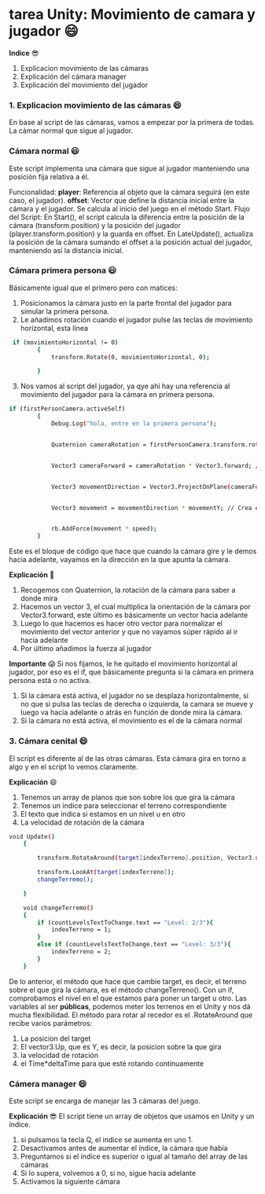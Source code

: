 # tarea Unity: Movimiento de camara y jugador 😄

**Indice** 😎
1. Explicacion movimiento de las cámaras
2. Explicación del cámara manager
3. Explicación del movimiento del jugador

### 1. Explicacion movimiento de las cámaras 😄

En base al script de las cámaras, vamos a empezar por la primera de todas. La cámar normal que sigue al jugador.

### Cámara normal 😃
Este script implementa una cámara que sigue al jugador manteniendo una posición fija relativa a él.

Funcionalidad:
**player**: Referencia al objeto que la cámara seguirá (en este caso, el jugador).
**offset**: Vector que define la distancia inicial entre la cámara y el jugador. Se calcula al inicio del juego en el método Start.
Flujo del Script:
En Start(), el script calcula la diferencia entre la posición de la cámara (transform.position) y la posición del jugador (player.transform.position) y la guarda en offset.
En LateUpdate(), actualiza la posición de la cámara sumando el offset a la posición actual del jugador, manteniendo así la distancia inicial.

### Cámara primera persona 😃
Básicamente igual que el primero pero con matices:
1. Posicionamos la cámara justo en la parte frontal del jugador para simular la primera persona.
2. Le añadimos rotación cuando el jugador pulse las teclas de movimiento horizontal, esta línea
```bash
 if (movimientoHorizontal != 0)
        {
            transform.Rotate(0, movimientoHorizontal, 0);

        }
```
3. Nos vamos al script del jugador, ya qye ahí hay una referencia al movimiento del jugador para la cámara en primera persona.

```bash
if (firstPersonCamera.activeSelf)
        {
            Debug.Log("hola, entre en la primera persona");


            Quaternion cameraRotation = firstPersonCamera.transform.rotation; // esto obtiene la rotacíon de la cámara


            Vector3 cameraForward = cameraRotation * Vector3.forward; // esto calcula la dirección hacia adelante de la cámara


            Vector3 movementDirection = Vector3.ProjectOnPlane(cameraForward, Vector3.up).normalized; // esto  Proyecta la dirección hacia adelante en el plano horizontal (ignora inclinaciones verticales)


            Vector3 movement = movementDirection * movementY; // Crea el vector de movimiento basado en el input y la dirección de la cámara


            rb.AddForce(movement * speed);
        }
```
Este es el bloque de código que hace que cuando la cámara gire y le demos hacia adelante, vayamos en la dirección en la que apunta la cámara.

**Explicación** 🤗
1. Recogemos con Quaternion, la rotación de la cámara para saber a donde mira
2. Hacemos un vector 3, el cual multiplica la orientación de la cámara por Vector3.forward, este último es básicamente un vector hacia adelante
3. Luego lo que hacemos es hacer otro vector para normalizar el movimiento del vector anterior y que no vayamos súper rápido al ir hacia adelante
4. Por último añadimos la fuerza al jugador

**Importante** 😱
Si nos fijamos, le he quitado el movimiento horizontal al jugador, por eso es el if, que básicamente pregunta si la cámara en primera persona está o no activa.
1. Si la cámara está activa, el jugador no se desplaza horizontalmente, si no que si pulsa las teclas de derecha o izquierda, la camara se mueve y luego va hacia adelante o atrás en función de donde mira la cámara.
2. Si la cámara no está activa, el movimiento es el de la cámara normal

### 3. Cámara cenital 😄
El script es diferente al de las otras cámaras. Esta cámara gira en torno a algo y en el script lo vemos claramente.

**Explicación** 😄

1. Tenemos un array de planos que son sobre los que gira la cámara
2. Tenemos un indice para seleccionar el terreno correspondiente
3. El texto que indica si estamos en un nivel u en otro
4. La velocidad de rotación de la cámara

```bash
void Update()
    {

        transform.RotateAround(target[indexTerreno].position, Vector3.up, rotationSpeed * Time.deltaTime);

        transform.LookAt(target[indexTerreno]);
        changeTerremo();

    }

    void changeTerremo()
    {
        if (countLevelsTextToChange.text == "Level: 2/3"){
            indexTerreno = 1;
        }
        else if (countLevelsTextToChange.text == "Level: 3/3"){
            indexTerreno = 2;
        } 
    }
```
De lo anterior, el método que hace que cambie target, es decir, el terreno sobre el que gira la cámara, es el método changeTerreno(). Con un if, comprobamos el nivel en el que estamos para poner un target u otro.
Las variables al ser **públicas**, podemos meter los terrenos en el Unity y nos dá mucha flexibilidad.
El método para rotar al recedor es el .RotateAround que recibe varios parámetros:
1. La posicion del target
2. El vector3.Up, que es Y, es decir, la posicion sobre la que gira
3. la velocidad de rotación
4. el Time*deltaTime para que esté rotando continuamente

### Cámera manager 😄
Este script se encarga de manejar las 3 cámaras del juego.

**Explicación** 😎
El script tiene un array de objetos que usamos en Unity y un índice.
1. si pulsamos la tecla Q, el indice se aumenta en uno 1.
2. Desactivamos antes de aumentar el índice, la cámara que había
3. Preguntamos si el índice es superior o igual al tamaño del array de las cámaras
4. Si lo supera, volvemos a 0, si no, sigue hacia adelante
5. Activamos la siguiente cámara


